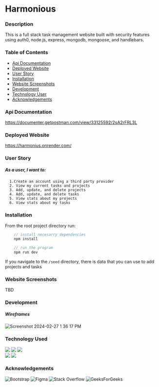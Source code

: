 # Harmonious

### Description
This is a full stack task management website built with security features using auth0, node.js, express, mongodb, mongoose, and handlebars.

### Table of Contents
- [Api Documentation](#api-documentation)
- [Deployed Website](#deployed-website)
- [User Story](#user-story)
- [Installation](#installation)
- [Website Screenshots](#website-screenshots)
- [Development](#development)
- [Technology User](#technology-used)
- [Acknowledgements](#acknowledgements)

### Api Documentation
https://documenter.getpostman.com/view/33125592/2sA2rFRL3L

### Deployed Website
https://harmonius.onrender.com/

### User Story
##### As a user, I want to:
      1.Create an account using a third party provider
      2. View my current tasks and projects
      3. Add, update, and delete projects
      4. Add, update, and delete tasks
      5. View stats about my projects
      6. View stats about my tasks
### Installation
From the root project directory run: 
 ``` javascript
     // install necesarry dependencies
     npm install

     // run the program
     npm run dev
```

If you navigate to the `/seed` directory, there is data that you can use to add projects and tasks
### Website Screenshots
TBD
### Development
##### Wireframes
![Screenshot 2024-02-27 1 36 17 PM](https://github.com/DominiqueNix/task-manager/assets/145811793/0c175f31-4768-4063-a4e7-1fd3432ade75)

### Technology Used
<div>
<img src="https://img.shields.io/badge/Handlebars%20js-f0772b?style=for-the-badge&logo=handlebarsdotjs&logoColor=black" />
<img src="https://img.shields.io/badge/Bootstrap-563D7C?style=for-the-badge&logo=bootstrap&logoColor=white"/>
<img src="https://img.shields.io/badge/Node%20js-339933?style=for-the-badge&logo=nodedotjs&logoColor=white"/>
</div>
<div>
<img src="https://img.shields.io/badge/Express%20js-000000?style=for-the-badge&logo=express&logoColor=white"/>
<img src="https://img.shields.io/badge/Atuh0-000000?style=for-the-badge&logo=auth0&logoColor=white"/>
</div>

###  Acknowledgements
![Bootstrap](https://img.shields.io/badge/bootstrap-%238511FA.svg?style=for-the-badge&logo=bootstrap&logoColor=white)
![Figma](https://img.shields.io/badge/figma-%23F24E1E.svg?style=for-the-badge&logo=figma&logoColor=white)
![Stack Overflow](https://img.shields.io/badge/-Stackoverflow-FE7A16?style=for-the-badge&logo=stack-overflow&logoColor=white)
![GeeksForGeeks](https://img.shields.io/badge/GeeksforGeeks-gray?style=for-the-badge&logo=geeksforgeeks&logoColor=35914c)


